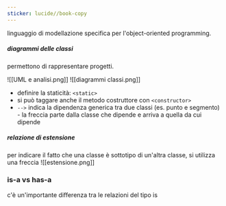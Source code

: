 ```yaml
---
sticker: lucide//book-copy
---
```

linguaggio di modellazione specifica per l'object-oriented programming.

##### diagrammi delle classi
permettono di rappresentare progetti.
 
![[UML e analisi.png]]
![[diagrammi classi.png]]

- definire la staticità: `<static>`
- si può taggare anche il metodo costruttore con `<constructor>`
- `-->` indica la dipendenza generica tra due classi (es. punto e segmento) - la freccia parte dalla classe che dipende e arriva a quella da cui dipende

##### relazione di estensione
per indicare il fatto che una classe è sottotipo di un'altra classe, si utilizza una freccia
![[estensione.png]]

### is-a vs has-a
c'è un'importante differenza tra le relazioni del tipo is 